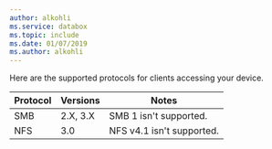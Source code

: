 ```yaml
---
author: alkohli
ms.service: databox  
ms.topic: include
ms.date: 01/07/2019
ms.author: alkohli
---
```


Here are the supported protocols for clients accessing your device.

|**Protocol** |**Versions**   |**Notes**  |
|---------|---------|---------|
|SMB    | 2.X, 3.X      | SMB 1 isn't supported.|
|NFS    |3.0       | NFS v4.1 isn't supported.|

